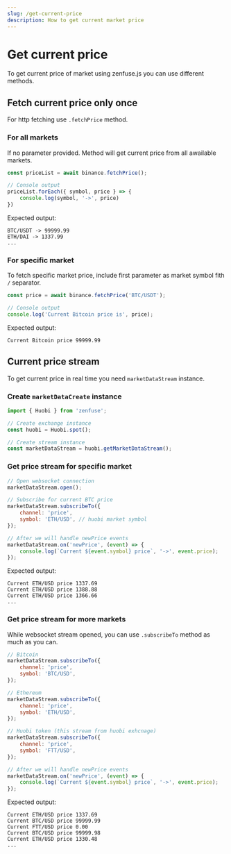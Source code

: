 ```yaml
---
slug: /get-current-price
description: How to get current market price
---
```


# Get current price

To get current price of market using zenfuse.js you can use different methods.

## Fetch current price only once

For http fetching use `.fetchPrice` method.

### For all markets

If no parameter provided. Method will get current price from all awailable markets.

```js
const priceList = await binance.fetchPrice();

// Console output
priceList.forEach({ symbol, price } => {
    console.log(symbol, '->', price)
})
```

Expected output:

```
BTC/USDT -> 99999.99
ETH/DAI -> 1337.99
...
```

### For specific market

To fetch specific market price, include first parameter as market symbol fith `/` separator.

```js
const price = await binance.fetchPrice('BTC/USDT');

// Console output
console.log('Current Bitcoin price is', price);
```

Expected output:

```
Current Bitcoin price 99999.99
```

## Current price stream

To get current price in real time you need `marketDataStream` instance.

### Create `marketDataCreate` instance

```js
import { Huobi } from 'zenfuse';

// Create exchange instance
const huobi = Huobi.spot();

// Create stream instance
const marketDataStream = huobi.getMarketDataStream();
```

### Get price stream for specific market

```js
// Open websocket connection
marketDataStream.open();

// Subscribe for current BTC price
marketDataStream.subscribeTo({
    channel: 'price',
    symbol: 'ETH/USD', // huobi market symbol
});

// After we will handle newPrice events
marketDataStream.on('newPrice', (event) => {
    console.log(`Current ${event.symbol} price`, '->', event.price);
});
```

Expected output:

```
Current ETH/USD price 1337.69
Current ETH/USD price 1388.88
Current ETH/USD price 1366.66
...
```

### Get price stream for more markets

While websocket stream opened, you can use `.subscribeTo` method as much as you can.

```js
// Bitcoin
marketDataStream.subscribeTo({
    channel: 'price',
    symbol: 'BTC/USD',
});

// Ethereum
marketDataStream.subscribeTo({
    channel: 'price',
    symbol: 'ETH/USD',
});

// Huobi token (this stream from huobi exhcnage)
marketDataStream.subscribeTo({
    channel: 'price',
    symbol: 'FTT/USD',
});

// After we will handle newPrice events
marketDataStream.on('newPrice', (event) => {
    console.log(`Current ${event.symbol} price`, '->', event.price);
});
```

Expected output:

```
Current ETH/USD price 1337.69
Current BTC/USD price 99999.99
Current FTT/USD price 0.00
Current BTC/USD price 99999.98
Current ETH/USD price 1330.48
...
```
